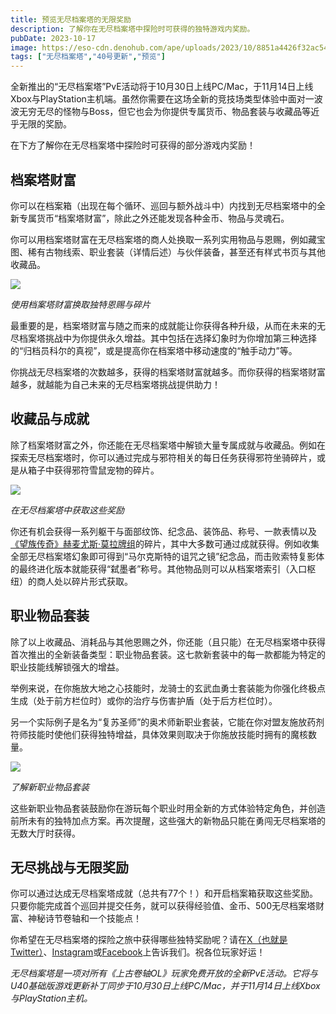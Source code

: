 ```yaml
---
title: 预览无尽档案塔的无限奖励
description: 了解你在无尽档案塔中探险时可获得的独特游戏内奖励。
pubDate: 2023-10-17
image: https://eso-cdn.denohub.com/ape/uploads/2023/10/8851a4426f32ac549abbdaf35fe7a4a2.jpg
tags: ["无尽档案塔","40号更新","预览"]
---
```


全新推出的“无尽档案塔”PvE活动将于10月30日上线PC/Mac，于11月14日上线Xbox与PlayStation主机端。虽然你需要在这场全新的竞技场类型体验中面对一波波无穷无尽的怪物与Boss，但它也会为你提供专属货币、物品套装与收藏品等近乎无限的奖励。

在下方了解你在无尽档案塔中探险时可获得的部分游戏内奖励！

## 档案塔财富

你可以在档案箱（出现在每个循环、巡回与额外战斗中）内找到无尽档案塔中的全新专属货币“档案塔财富”，除此之外还能发现各种金币、物品与灵魂石。

你可以用档案塔财富在无尽档案塔的商人处换取一系列实用物品与恩赐，例如藏宝图、稀有古物线索、职业套装（详情后述）与伙伴装备，甚至还有样式书页与其他收藏品。

![](https://eso-cdn.denohub.com/ape/uploads/2023/10/7c61d1467ba8b272921c093677274292.jpg)

<p class="text-gray-500 text-sm text-center"><i>使用档案塔财富换取独特恩赐与碎片</i></p>

最重要的是，档案塔财富与随之而来的成就能让你获得各种升级，从而在未来的无尽档案塔挑战中为你提供永久增益。其中包括在选择幻象时为你增加第三种选择的“归档员科尔的真视”，或是提高你在档案塔中移动速度的“触手动力”等。

你挑战无尽档案塔的次数越多，获得的档案塔财富就越多。而你获得的档案塔财富越多，就越能为自己未来的无尽档案塔挑战提供助力！

## 收藏品与成就

除了档案塔财富之外，你还能在无尽档案塔中解锁大量专属成就与收藏品。例如在探索无尽档案塔时，你可以通过完成与邪符相关的每日任务获得邪符坐骑碎片，或是从箱子中获得邪符雪鼠宠物的碎片。

![](https://eso-cdn.denohub.com/ape/uploads/2023/10/8e6903a91a99738393994927036ff658.jpg)

<p class="text-gray-500 text-sm text-center"><i>在无尽档案塔中获取这些奖励</i></p>

你还有机会获得一系列躯干与面部纹饰、纪念品、装饰品、称号、一款表情以及[《望族传奇》赫麦尤斯·莫拉牌组](/news/post/64851)的碎片，其中大多数可通过成就获得。例如收集全部无尽档案塔幻象即可得到“马尔克斯特的诅咒之镜”纪念品，而击败索特复影体的最终进化版本就能获得“弑墨者”称号。其他物品则可以从档案塔索引（入口枢纽）的商人处以碎片形式获取。

## 职业物品套装

除了以上收藏品、消耗品与其他恩赐之外，你还能（且只能）在无尽档案塔中获得首次推出的全新装备类型：职业物品套装。这七款新套装中的每一款都能为特定的职业技能线解锁强大的增益。

举例来说，在你施放大地之心技能时，龙骑士的玄武血勇士套装能为你强化终极点生成（处于前方栏位时）或你的治疗与伤害护盾（处于后方栏位时）。

另一个实际例子是名为“复苏圣师”的奥术师新职业套装，它能在你对盟友施放药剂符师技能时使他们获得独特增益，具体效果则取决于你施放技能时拥有的魔核数量。

![](https://eso-cdn.denohub.com/ape/uploads/2023/09/5e802a1ba276c8d61c4afe1758e10e1a.jpg)

<p class="text-gray-500 text-sm text-center"><i>了解新职业物品套装</i></p>

这些新职业物品套装鼓励你在游玩每个职业时用全新的方式体验特定角色，并创造前所未有的独特加点方案。再次提醒，这些强大的新物品只能在勇闯无尽档案塔的无数大厅时获得。

## 无尽挑战与无限奖励

你可以通过达成无尽档案塔成就（总共有77个！）和开启档案箱获取这些奖励。只要你能完成首个巡回并提交任务，就可以获得经验值、金币、500无尽档案塔财富、神秘诗节卷轴和一个技能点！

你希望在无尽档案塔的探险之旅中获得哪些独特奖励呢？请在[X（也就是Twitter）](https://twitter.com/TESOnline)、[Instagram](https://www.instagram.com/elderscrollsonline/)或[Facebook](https://www.facebook.com/ElderScrollsOnline)上告诉我们。祝各位玩家好运！

_无尽档案塔是一项对所有《上古卷轴OL》玩家免费开放的全新PvE活动。它将与U40基础版游戏更新补丁同步于10月30日上线PC/Mac，并于11月14日上线Xbox与PlayStation主机。_
